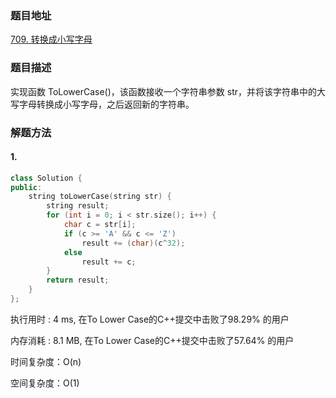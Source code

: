 ### 题目地址
[709. 转换成小写字母](https://leetcode-cn.com/problems/to-lower-case/)
### 题目描述
实现函数 ToLowerCase()，该函数接收一个字符串参数 str，并将该字符串中的大写字母转换成小写字母，之后返回新的字符串。

### 解题方法
#### 1.
```C++
class Solution {
public:
    string toLowerCase(string str) {
        string result;
        for (int i = 0; i < str.size(); i++) {
            char c = str[i];
            if (c >= 'A' && c <= 'Z')
                result += (char)(c^32);
            else
                result += c;
        }
        return result;
    }
};
```

执行用时 : 4 ms, 在To Lower Case的C++提交中击败了98.29% 的用户

内存消耗 : 8.1 MB, 在To Lower Case的C++提交中击败了57.64% 的用户

时间复杂度：O(n)

空间复杂度：O(1)